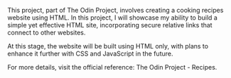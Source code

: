 This project, part of The Odin Project, involves creating a cooking recipes website using HTML. In this project, I will showcase my ability to build a simple yet effective HTML site, incorporating secure relative links that connect to other websites.

At this stage, the website will be built using HTML only, with plans to enhance it further with CSS and JavaScript in the future.

For more details, visit the official reference: The Odin Project - Recipes.